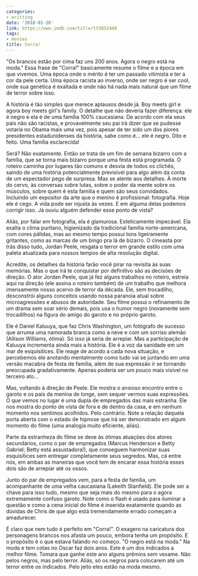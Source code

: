 ```yaml
---
categories:
- writting
date: '2018-01-26'
link: https://www.imdb.com/title/tt5052448
tags:
- movies
title: Corra!
---
```


"Os brancos estão por cima faz uns 200 anos. Agora o negro está na moda." Essa frase de "Corra!" basicamente resume o filme e a época em que vivemos. Uma época onde o mérito é ter um passado vitimista e ter a cor da pele certa. Uma época racista ao inverso, onde ser negro é ser cool, onde sua genética é exaltada e onde não há nada mais natural que um filme de terror sobre isso.

A história é tão simples que merece aplausos desde já. Boy meets girl e agora boy meets girl's family. O detalhe que não deveria fazer diferença: ele é negro e ela é de uma família 100% caucasiana. De acordo com ela seus pais não são racistas, e provavelmente seu pai irá dizer que se pudesse votaria no Obama mais uma vez, pois apesar de ter sido um dos piores presidentes estadunidenses da história, sabe como é... ele é negro. Dito e feito. Uma família esclarecida!

Será? Não exatamente. Então se trata de um fim de semana bizarro com a família, que se torna mais bizarro porque uma festa está programada. O roteiro caminha por lugares tão comuns e desvia de todos os clichês, saindo de uma história potencialmente previsível para algo além da conta de um espectador pego de surpresa. Mas se atente aos detalhes. À morte do cervo, às conversas sobre lutas, sobre o poder da mente sobre os músculos, sobre quem é esta família e quem são seus convidados. Incluindo um expositor da arte que o menino é profissional: fotografia. Hoje ele é cego. A vida pode ser injusta às vezes. E em alguma delas podemos corrigir isso. Já ouviu alguém defender esse ponto de vista?

Aliás, por falar em fotografia, ela é glamurosa. Esteticamente impecável. Ela exalta o clima puritano, higienizado da tradicional família norte-americana, com cores pálidas, mas ao mesmo tempo possui tons ligeiramente gritantes, como as marcas de um bingo pra lá de bizarro. O cineasta por trás disso tudo, Jordan Peele, resgata o terror em grande estilo com uma paleta atualizada para nossos tempos de alta resolução digital.

Acredite, os detalhes da história farão você pirar na revisita às suas memórias. Mas o que irá te conquistar por definitivo são as decisões de direção. O ator Jordan Peele, que já fez alguns trabalhos no roteiro, estreia aqui na direção (ele assina o roteiro também) de um trabalho que melhora imensamente nosso acervo de terror da década. Ele, sem trocadilho, desconstrói alguns conceitos usando nossa paranoia atual sobre microagressões e abusos de autoridade. Seu filme possui o refinamento de um drama sem soar sério demais, pois usa o humor negro (novamente sem trocadilhos) na figura do amigo do garoto e no próprio garoto.

Ele é Daniel Kaluuya, que faz Chris Washington, um fotógrafo de sucesso que arruma uma namorada branca como a neve e com um sorriso alemão (Allison Williams, ótima). Só isso já seria de arrepiar. Mas a participação de Kaluuya incrementa ainda mais a história. Ele é a voz da sanidade em um mar de esquisitices. Ele reage de acordo a cada nova situação, e percebemos ele anotando mentalmente como tudo vai se juntando em uma versão macabra de festa de família, além de sua expressão ir se tornando preocupada gradativamente. Apenas poderia ser um pouco mais visível no terceiro ato...

Mas, voltando à direção de Peele. Ele mostra o ansioso encontro entre o garoto e os pais da menina de longe, sem sequer vermos suas expressões. O que vemos no lugar é uma dupla de empregados das mais estranha. Ele nos mostra do ponto de vista de fora e de dentro da casa, e em nenhum momento nos sentimos acolhidos. Pelo contrário. Note a relação daquela porta aberta com o estado de hipnose que irá ser demonstrado em algum momento do filme (uma analogia muito eficiente, aliás).

Parte da estranheza do filme se deve às ótimas atuações dos atores secundários, como o par de empregados (Marcus Henderson e Betty Gabriel; Betty está assustadora!), que conseguem harmonizar suas esquisitices sem entregar completamente seus segredos. Mas, cá entre nós, em ambas as maneiras que você tem de encarar essa história esses dois são de arrepiar até os ossos.

Junto do par de empregados vem, para a festa de família, um acompanhante de uma velha caucasiana (Lakeith Stanfield). Ele pode ser a chave para isso tudo, mesmo que seja mais do mesmo para o agora extremamente confuso garoto. Note como o flash é usado para iluminar a questão e como a cena inicial do filme é inserida exatamente quando as dúvidas de Chris de que algo está tremendamente errado começam a amadurecer.

É claro que nem tudo é perfeito em "Corra!". O exagero na caricatura dos personagens brancos nos afasta um pouco, embora tenha um propósito. E o propósito é o que estava falando no começo. "O negro está na moda." Na moda e tem cotas no Oscar faz dois anos. Este é um dos indicados a melhor filme. Tomara que ganhe este ano alguns prêmios sem vexame. Não pelos negros, mas pelo terror. Aliás, só os negros para colocarem até um terror entre os indicados. Pelo jeito eles estão na moda mesmo.